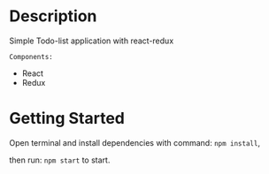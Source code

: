 # Description

Simple Todo-list application with react-redux

`Components:` 
- React 
- Redux

# Getting Started

Open terminal and install dependencies with command: `npm install`,

then run: `npm start` to start.
